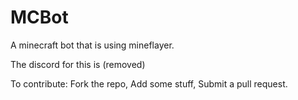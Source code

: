 # MCBot
A minecraft bot that is using mineflayer.

The discord for this is (removed)

To contribute: Fork the repo, Add some stuff, Submit a pull request.
